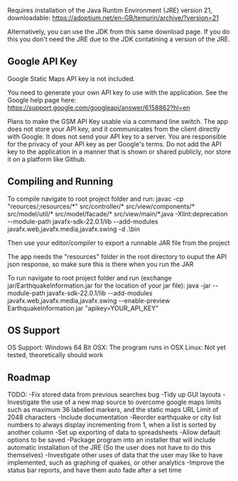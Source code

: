 Requires installation of the Java Runtim Environment (JRE) version 21, downloadable: https://adoptium.net/en-GB/temurin/archive/?version=21

Alternatively, you can use the JDK from this same download page. If you do this you don't need the JRE due to the JDK contatining a version of the JRE.

## Google API Key

Google Static Maps API key is not included. 

You need to generate your own API key to use with the application. See the Google help page here:
https://support.google.com/googleapi/answer/6158862?hl=en

Plans to make the GSM API Key usable via a command line switch. The app does not store your API key, and it communicates from the client directly with Google. It does not send your API key to a server. You are responsible for the privacy of your API key as per Google's terms. Do not add the API key to the application in a manner that is shown or shared publicly, nor store it on a platform like Github.

## Compiling and Running

To compile navigate to root project folder and run: 
javac -cp "reources/;resources/\*" src/controller/* src/view/components/* src/model/util/* src/model/facade/*  src/view/main/*.java -Xlint:deprecation --module-path javafx-sdk-22.0.1/lib --add-modules javafx.web,javafx.media,javafx.swing -d .\bin

Then use your editor/compiler to export a runnable JAR file from the project

The app needs the "resources" folder in the root directory to ouput the API json response, so make sure this is there when you run the JAR

To run navigate to root project folder and run (exchange jar/EarthquakeInformation.jar for the location of your jar file):
java -jar --module-path javafx-sdk-22.0.1/lib --add-modules javafx.web,javafx.media,javafx.swing --enable-preview EarthquakeInformation.jar "apikey=YOUR_API_KEY"

## OS Support

OS Support: Windows 64 Bit
OSX: The program runs in OSX
Linux: Not yet tested, theoretically should work


## Roadmap

TODO:
-Fix stored data from previous searches bug
-Tidy up GUI layouts
-Investigate the use of a new map source to overcome google maps limits such as maximum 36 labelled markers, and the static maps URL Limit of 2048 characters
-Include documentation
-Reorder earthquake or city list numbers to always display incrementing from 1, when a list is sorted by another column
-Set up exporting of data to spreadsheets
-Allow default options to be saved
-Package program into an installer that will include automatic installation of the JRE (So the user does not have to do this themselves)
-Investigate other uses of data that the user may like to have implemented, such as graphing of quakes, or other analytics
-Improve the status bar reports, and have them auto fade after a set time